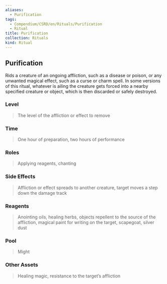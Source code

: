 ```yaml
---
aliases:
  - Purification
tags:
  - Compendium/CSRD/en/Rituals/Purification
  - Ritual
title: Purification
collection: Rituals
kind: Ritual
---
```

## Purification  
Rids a creature of an ongoing affliction, such as a disease or poison, or any unwanted magical effect, such as a curse or charm spell. In some versions of this ritual, whatever is ailing the creature gets forced into a nearby specified creature or object, which is then discarded or safely destroyed.  
### Level   
>The level of the affliction or effect to remove   
### Time   
>One hour of preparation, two hours of performance   
### Roles   
>Applying reagents, chanting   
### Side Effects   
>Affliction or effect spreads to another creature, target moves a step down the damage track   
### Reagents   
>Anointing oils, healing herbs, objects repellent to the source of the affliction, magical paint for writing on the target, scapegoat, silver dust   
### Pool  
>Might   
### Other Assets   
>Healing magic, resistance to the target’s affliction  
  
  
  
  
